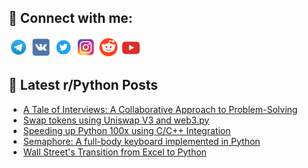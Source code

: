 ## 🔎 Connect with me:
[<img src="https://github.com/bullbesh/bullbesh/blob/main/images/Telegram.png" width="32" height="32" />](https://t.me/bullbesh)
[<img src="https://github.com/bullbesh/bullbesh/blob/main/images/VK.png" width="32" height="32" />](https://vk.com/bullbesh)
[<img src="https://github.com/bullbesh/bullbesh/blob/main/images/Twitter.png" width="32" height="32" />](https://twitter.com/bullbesh1)
[<img src="https://github.com/bullbesh/bullbesh/blob/main/images/Instagram.png" width="32" height="32" />](https://www.instagram.com/bullbesh)
[<img src="https://github.com/bullbesh/bullbesh/blob/main/images/Reddit.png" width="32" height="32" />](https://www.reddit.com/user/bullbesh)
[<img src="https://github.com/bullbesh/bullbesh/blob/main/images/YouTube.png" width="32" height="32" />](https://www.youtube.com/channel/UCtfjRs6uzgq5mfm8S06WTcg)

## 📕 Latest r/Python Posts
<!-- BLOG-POST-LIST:START -->
- [A Tale of Interviews: A Collaborative Approach to Problem-Solving](https://www.reddit.com/r/Python/comments/12lnvvq/a_tale_of_interviews_a_collaborative_approach_to/)
- [Swap tokens using Uniswap V3 and web3.py](https://www.reddit.com/r/Python/comments/12lnhfk/swap_tokens_using_uniswap_v3_and_web3py/)
- [Speeding up Python 100x using C/C++ Integration](https://www.reddit.com/r/Python/comments/12lmgwx/speeding_up_python_100x_using_cc_integration/)
- [Semaphore: A full-body keyboard implemented in Python](https://www.reddit.com/r/Python/comments/12lldjc/semaphore_a_fullbody_keyboard_implemented_in/)
- [Wall Street&#39;s Transition from Excel to Python](https://www.reddit.com/r/Python/comments/12llc1e/wall_streets_transition_from_excel_to_python/)
<!-- BLOG-POST-LIST:END -->
